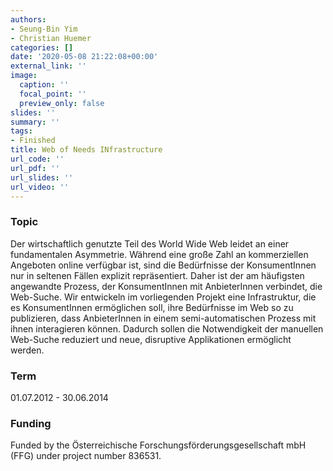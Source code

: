 ```yaml
---
authors:
- Seung-Bin Yim
- Christian Huemer
categories: []
date: '2020-05-08 21:22:08+00:00'
external_link: ''
image:
  caption: ''
  focal_point: ''
  preview_only: false
slides: ''
summary: ''
tags:
- Finished
title: Web of Needs INfrastructure
url_code: ''
url_pdf: ''
url_slides: ''
url_video: ''
---
```


### Topic

Der wirtschaftlich genutzte Teil des World Wide Web leidet an einer fundamentalen Asymmetrie. Während eine große Zahl an kommerziellen Angeboten online verfügbar ist, sind die Bedürfnisse der KonsumentInnen nur in seltenen Fällen explizit repräsentiert. Daher ist der am häufigsten angewandte Prozess, der KonsumentInnen mit AnbieterInnen verbindet, die Web-Suche. Wir entwickeln im vorliegenden Projekt eine Infrastruktur, die es KonsumentInnen ermöglichen soll, ihre Bedürfnisse im Web so zu publizieren, dass AnbieterInnen in einem semi-automatischen Prozess mit ihnen interagieren können. Dadurch sollen die Notwendigkeit der manuellen Web-Suche reduziert und neue, disruptive Applikationen ermöglicht werden.

### Term

01.07.2012 - 30.06.2014

### Funding

Funded by the Österreichische Forschungsförderungsgesellschaft mbH (FFG) under project number 836531.